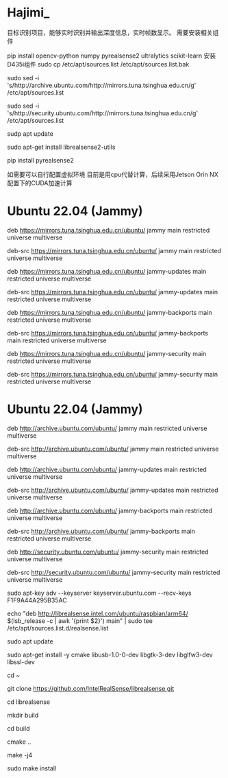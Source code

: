 # Hajimi_
目标识别项目，能够实时识别并输出深度信息，实时帧数显示。
需要安装相关组件

pip install opencv-python numpy pyrealsense2 ultralytics scikit-learn
安装D435i组件
sudo cp /etc/apt/sources.list /etc/apt/sources.list.bak

sudo sed -i 's/http:\/\/archive.ubuntu.com/http:\/\/mirrors.tuna.tsinghua.edu.cn/g' /etc/apt/sources.list

sudo sed -i 's/http:\/\/security.ubuntu.com/http:\/\/mirrors.tuna.tsinghua.edu.cn/g' /etc/apt/sources.list

sudp apt update

sudo apt-get install librealsense2-utils

pip install pyrealsense2


如需要可以自行配置虚拟环境
目前是用cpu代替计算，后续采用Jetson Orin NX配置下的CUDA加速计算



# Ubuntu 22.04 (Jammy)
deb https://mirrors.tuna.tsinghua.edu.cn/ubuntu/ jammy main restricted universe multiverse

deb-src https://mirrors.tuna.tsinghua.edu.cn/ubuntu/ jammy main restricted universe multiverse

deb https://mirrors.tuna.tsinghua.edu.cn/ubuntu/ jammy-updates main restricted universe multiverse

deb-src https://mirrors.tuna.tsinghua.edu.cn/ubuntu/ jammy-updates main restricted universe multiverse

deb https://mirrors.tuna.tsinghua.edu.cn/ubuntu/ jammy-backports main restricted universe multiverse

deb-src https://mirrors.tuna.tsinghua.edu.cn/ubuntu/ jammy-backports main restricted universe multiverse

deb https://mirrors.tuna.tsinghua.edu.cn/ubuntu/ jammy-security main restricted universe multiverse

deb-src https://mirrors.tuna.tsinghua.edu.cn/ubuntu/ jammy-security main restricted universe multiverse

# Ubuntu 22.04 (Jammy)
deb http://archive.ubuntu.com/ubuntu/ jammy main restricted universe multiverse

deb-src http://archive.ubuntu.com/ubuntu/ jammy main restricted universe multiverse

deb http://archive.ubuntu.com/ubuntu/ jammy-updates main restricted universe multiverse

deb-src http://archive.ubuntu.com/ubuntu/ jammy-updates main restricted universe multiverse

deb http://archive.ubuntu.com/ubuntu/ jammy-backports main restricted universe multiverse

deb-src http://archive.ubuntu.com/ubuntu/ jammy-backports main restricted universe multiverse

deb http://security.ubuntu.com/ubuntu/ jammy-security main restricted universe multiverse

deb-src http://security.ubuntu.com/ubuntu/ jammy-security main restricted universe multiverse


sudo apt-key adv --keyserver keyserver.ubuntu.com --recv-keys F1F9A44A295B35AC

echo "deb http://librealsense.intel.com/ubuntu/raspbian/arm64/ $(lsb_release -c | awk '{print $2}') main" | sudo tee /etc/apt/sources.list.d/realsense.list

sudo apt update

sudo apt-get install -y cmake libusb-1.0-0-dev libgtk-3-dev libglfw3-dev libssl-dev

cd ~

git clone https://github.com/IntelRealSense/librealsense.git

cd librealsense

mkdir build

cd build

cmake ..

make -j4

sudo make install
